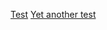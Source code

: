 [Test][0]
[Yet another test][1]


[0]: http://example.com/sub/path/to/myPage
[1]: http://example.com/myHome